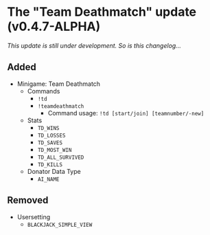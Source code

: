 # The "Team Deathmatch" update (v0.4.7-ALPHA)

*This update is still under development.*
*So is this changelog...*

## Added
- Minigame: Team Deathmatch
  - Commands
    - `!td`
    - `!teamdeathmatch`
      - Command usage: `!td [start/join] [teamnumber/-new]`
  - Stats
    - `TD_WINS`
    - `TD_LOSSES`
    - `TD_SAVES`
    - `TD_MOST_WIN`
    - `TD_ALL_SURVIVED`
    - `TD_KILLS`
  - Donator Data Type
    - `AI_NAME`

## Removed
- Usersetting
  - `BLACKJACK_SIMPLE_VIEW`
  

